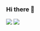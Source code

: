 ### Hi there 👋

![](https://komarev.com/ghpvc/?username=fishzjp)
![](https://komarev.com/ghpvc/?username=fishzjp&color=green)
